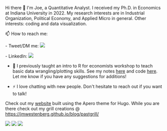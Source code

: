 Hi there 👋
I'm Joe, a Quantitative Analyst. I received my Ph.D. in Economics at Indiana University in 2022. My research interests are in Industrial Organization, Political Economy, and Applied Micro in general. Other interests: coding and data visualization.


📫 How to reach me: 

<p align="left">
-	Tweet/DM me:
	<a href="https://twitter.com/jmwestenberg"><img src="https://img.shields.io/twitter/url?style=social&url=https%3A%2F%2Ftwitter.com%2Fjmwestenberg"></a>
</p>
-	LinkedIn: 	<a href="https://www.linkedin.com/in/westenbergj"><img src="https://img.shields.io/badge/LinkedIn--_.svg?style=social&logo=linkedin"></a>

- 🤔 I previously taught an intro to R for economists workshop to teach basic data wrangling/plotting skills. See my notes [here](https://r-introtodatascience.github.io/index.html) and code [here](https://github.com/r-introtodatascience/sample_repo). Let me know if you have any suggestions for additions! 

- ⚡ I love chatting with new people. Don't hesitate to reach out if you want to talk!


Check out my [website](https://jmwestenberg.github.io) built using the Apero theme for Hugo. While you are there check out my grill creations @ <https://jmwestenberg.github.io/blog/pastgrill/>


<p align="left">
	<a href="https://github.com/jmwestenberg"><img src="https://img.shields.io/github/followers/jmwestenberg?color=red&logoColor=red&style=social"></a>
	<a href="https://twitter.com/jmwestenberg"><img src="https://img.shields.io/twitter/follow/jmwestenberg?label=Twitter&style=social"></a>
	<a href="https://www.linkedin.com/in/westenbergj"><img src="https://img.shields.io/badge/LinkedIn--_.svg?style=social&logo=linkedin"></a>
</p>

<!--
**jmwestenberg/jmwestenberg** is a ✨ _special_ ✨ repository because its `README.md` (this file) appears on your GitHub profile.

Here are some ideas to get you started:

- 🔭 I’m currently working on ...
- 🌱 I’m currently learning ...
- 👯 I’m looking to collaborate on ...
- 🤔 I’m looking for help with ...
- 💬 Ask me about ...
- 📫 How to reach me: ...
- 😄 Pronouns: ...
- ⚡ Fun fact: ...
-->
